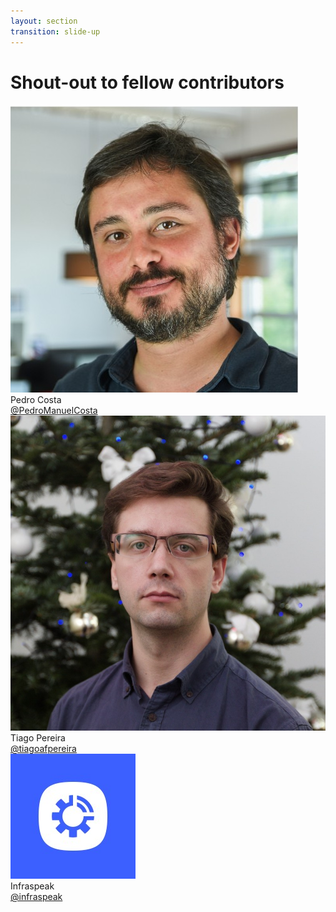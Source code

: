 ```yaml
---
layout: section
transition: slide-up
---
```


# Shout-out to fellow contributors

<div flex="~ gap-10">
  <div flex="~ col items-center gap-2">
    <img class="size-24" rounded="full" src="/img/6-pedro-costa.jpeg" />
    <div>Pedro Costa</div>
    <a href="https://github.com/PedroManuelCosta" class="text-xs" font="thin">@PedroManuelCosta</a>
  </div>

  <div flex="~ col items-center gap-2">
    <img class="size-24" rounded="full" src="/img/6-tiago-pereira.jpeg" />
    <div>Tiago Pereira</div>
    <a href="https://github.com/tiagoafpereira" class="text-xs" font="thin">@tiagoafpereira</a>
  </div>

  <div flex="~ col items-center gap-2">
    <img class="size-24" rounded="full" src="/img/6-infraspeak.jpeg" />
    <div>Infraspeak</div>
    <a href="https://github.com/Infraspeak" class="text-xs" font="thin">@infraspeak</a>
  </div>
</div>
